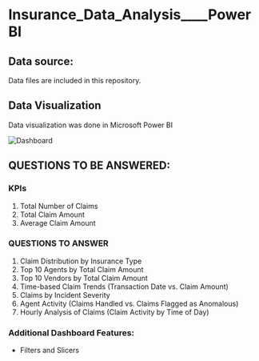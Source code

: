 # Insurance_Data_Analysis____PowerBI

## Data source:
Data files are included in this repository.

## Data Visualization
Data visualization was done in Microsoft Power BI

![Dashboard](https://github.com/user-attachments/assets/0d26f54a-92d1-4f4d-a34d-3d3e4aa6cb5f)

## QUESTIONS TO BE ANSWERED:
### KPIs

 1) Total Number of Claims
 2) Total Claim Amount
 3) Average Claim Amount

### QUESTIONS TO ANSWER 

 1) Claim Distribution by Insurance Type
 2) Top 10 Agents by Total Claim Amount
 3) Top 10 Vendors by Total Claim Amount
 4) Time-based Claim Trends (Transaction Date vs. Claim Amount)
 5) Claims by Incident Severity
 6) Agent Activity (Claims Handled vs. Claims Flagged as Anomalous)
 7) Hourly Analysis of Claims (Claim Activity by Time of Day)

### Additional Dashboard Features:
  - Filters and Slicers
